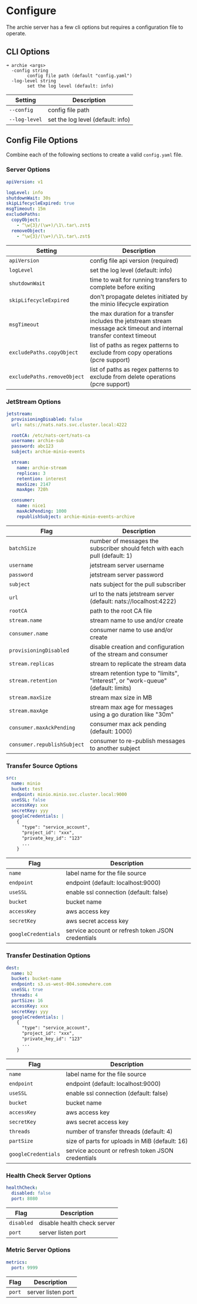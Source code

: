 # Configure

The archie server has a few cli options but requires a configuration file to operate.

## CLI Options

```shell
➜ archie <args>
  -config string
        config file path (default "config.yaml")
  -log-level string
        set the log level (default: info)
```

| Setting       | Description                       |
|---------------|-----------------------------------|
| `--config`    | config file path                  |
| `--log-level` | set the log level (default: info) |


## Config File Options

Combine each of the following sections to create a valid `config.yaml` file.

### Server Options

```yaml
apiVersion: v1

logLevel: info
shutdownWait: 30s
skipLifecycleExpired: true
msgTimeout: 15m
excludePaths:
  copyObject:
    - ^\w{3}/(\w+)/\1\.tar\.zst$
  removeObject:
    - ^\w{3}/(\w+)/\1\.tar\.zst$
```

| Setting                     | Description                                                                                                             |
|-----------------------------|-------------------------------------------------------------------------------------------------------------------------|
| `apiVersion`                | config file api version (required)                                                                                      |
| `logLevel`                  | set the log level (default: info)                                                                                       |
| `shutdownWait`              | time to wait for running transfers to complete before exiting                                                           |
| `skipLifecycleExpired`      | don't propagate deletes initiated by the minio lifecycle expiration                                                     |
| `msgTimeout`                | the max duration for a transfer includes the jetstream stream message ack timeout and internal transfer context timeout |
| `excludePaths.copyObject`   | list of paths as regex patterns to exclude from copy operations   (pcre support)                                        |
| `excludePaths.removeObject` | list of paths as regex patterns to exclude from delete operations (pcre support)                                        |


### JetStream Options

```yaml
jetstream:
  provisioningDisabled: false
  url: nats://nats.nats.svc.cluster.local:4222

  rootCA: /etc/nats-cert/nats-ca
  username: archie-sub
  password: abc123
  subject: archie-minio-events

  stream:
    name: archie-stream
    replicas: 3
    retention: interest
    maxSize: 2147
    maxAge: 720h

  consumer:
    name: nice1
    maxAckPending: 1000
    republishSubject: archie-minio-events-archive
```

| Flag                        | Description                                                                      |
|-----------------------------|----------------------------------------------------------------------------------|
| `batchSize`                 | number of messages the subscriber should fetch with each pull (default: 1)       |
| `username`                  | jetstream server username                                                        |
| `password`                  | jetstream server password                                                        |
| `subject`                   | nats subject for the pull subscriber                                             |
| `url`                       | url to the nats jetstream server (default: nats://localhost:4222)                |
| `rootCA`                    | path to the root CA file                                                         |
| `stream.name`               | stream name to use and/or create                                                 |
| `consumer.name`             | consumer name to use and/or create                                               |
| `provisioningDisabled`      | disable creation and configuration of the stream and consumer                    |
| `stream.replicas`           | stream to replicate the stream data                                              |
| `stream.retention`          | stream retention type to "limits", "interest", or "work-queue" (default: limits) |
| `stream.maxSize`            | stream max size in MB                                                            |
| `stream.maxAge`             | stream max age for messages using a go duration like "30m"                       |
| `consumer.maxAckPending`    | consumer max ack pending (default: 1000)                                         |
| `consumer.republishSubject` | consumer to re-publish messages to another subject                               |


### Transfer Source Options

```yaml
src:
  name: minio
  bucket: test
  endpoint: minio.minio.svc.cluster.local:9000
  useSSL: false
  accessKey: xxx
  secretKey: yyy
  googleCredentials: |
    {
      "type": "service_account",
      "project_id": "xxx",
      "private_key_id": "123"
      ...
    }
```

| Flag                | Description                                       |
|---------------------|---------------------------------------------------|
| `name`              | label name for the file source                    |
| `endpoint`          | endpoint (default: localhost:9000)                |
| `useSSL`            | enable ssl connection (default: false)            |
| `bucket`            | bucket name                                       |
| `accessKey`         | aws access key                                    |
| `secretKey`         | aws secret access key                             |
| `googleCredentials` | service account or refresh token JSON credentials |


### Transfer Destination Options

```yaml
dest:
  name: b2
  bucket: bucket-name
  endpoint: s3.us-west-004.somewhere.com
  useSSL: true
  threads: 4
  partSize: 16
  accessKey: xxx
  secretKey: yyy
  googleCredentials: |
    {
      "type": "service_account",
      "project_id": "xxx",
      "private_key_id": "123"
      ...
    }
```

| Flag                | Description                                       |
|---------------------|---------------------------------------------------|
| `name`              | label name for the file source                    |
| `endpoint`          | endpoint (default: localhost:9000)                |
| `useSSL`            | enable ssl connection (default: false)            |
| `bucket`            | bucket name                                       |
| `accessKey`         | aws access key                                    |
| `secretKey`         | aws secret access key                             |
| `threads`           | number of transfer threads (default: 4)           |
| `partSize`          | size of parts for uploads in MiB (default: 16)    |
| `googleCredentials` | service account or refresh token JSON credentials |

### Health Check Server Options

```yaml
healthCheck:
  disabled: false
  port: 8080
```

| Flag        | Description                 |
|-------------|-----------------------------|
| `disabled`  | disable health check server |
| `port`      | server listen port          |


### Metric Server Options

```yaml
metrics:
  port: 9999
```

| Flag        | Description                 |
|-------------|-----------------------------|
| `port`      | server listen port          |
